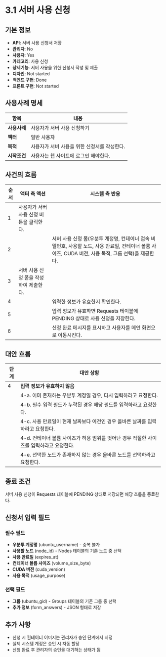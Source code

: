 # 3.1 서버 사용 신청

## 기본 정보
- **API**: 서버 사용 신청서 저장
- **관리자**: No
- **사용자**: Yes
- **카테고리**: 사용 신청
- **상세기능**: 서버 사용을 위한 신청서 작성 및 제출
- **디자인**: Not started
- **백엔드 구현**: Done
- **프론트 구현**: Not started

## 사용사례 명세

| **항목** | **내용** |
|----------|----------|
| **사용사례** | 사용자가 서버 사용 신청하기 |
| **액터** | 일반 사용자 |
| **목적** | 사용자가 서버 사용을 위한 신청서를 작성한다. |
| **시작조건** | 사용자는 웹 사이트에 로그인 해야한다. |

## 사건의 흐름

| **순서** | **액터 측 액션** | **시스템 측 반응** |
|----------|------------------|-------------------|
| 1 | 사용자가 서버 사용 신청 버튼을 클릭한다. |  |
| 2 |  | 서버 사용 신청 폼(우분투 계정명, 컨테이너 접속 비밀번호, 사용할 노드, 사용 만료일, 컨테이너 볼륨 사이즈, CUDA 버전, 사용 목적, 그룹 선택)을 제공한다. |
| 3 | 서버 사용 신청 폼을 작성하여 제출한다. |  |
| 4 |  | 입력한 정보가 유효한지 확인한다. |
| 5 |  | 입력 정보가 유효하면 Requests 테이블에 PENDING 상태로 사용 신청을 저장한다. |
| 6 |  | 신청 완료 메시지를 표시하고 사용자를 메인 화면으로 이동시킨다. |

## 대안 흐름

| **단계** | **대안 상황** |
|----------|---------------|
| 4 | **입력 정보가 유효하지 않음** |
|  | 4-a. 이미 존재하는 우분투 계정일 경우, 다시 입력하라고 요청한다. |
|  | 4-b. 필수 입력 필드가 누락된 경우 해당 필드를 입력하라고 요청한다. |
|  | 4-c. 사용 만료일이 현재 날짜보다 이전인 경우 올바른 날짜를 입력하라고 요청한다. |
|  | 4-d. 컨테이너 볼륨 사이즈가 허용 범위를 벗어난 경우 적절한 사이즈를 입력하라고 요청한다. |
|  | 4-e. 선택한 노드가 존재하지 않는 경우 올바른 노드를 선택하라고 요청한다. |

## 종료 조건
서버 사용 신청이 Requests 테이블에 PENDING 상태로 저장되면 해당 흐름을 종료한다.

## 신청서 입력 필드

### 필수 필드
- **우분투 계정명** (ubuntu_username) - 중복 불가
- **사용할 노드** (node_id) - Nodes 테이블의 기존 노드 중 선택
- **사용 만료일** (expires_at)
- **컨테이너 볼륨 사이즈** (volume_size_byte)
- **CUDA 버전** (cuda_version)
- **사용 목적** (usage_purpose)

### 선택 필드
- **그룹** (ubuntu_gid) - Groups 테이블의 기존 그룹 중 선택
- **추가 정보** (form_answers) - JSON 형태로 저장

## 추가 사항
- 신청 시 컨테이너 이미지는 관리자가 승인 단계에서 지정
- 실제 시스템 계정은 승인 시 자동 할당
- 신청 완료 후 관리자의 승인을 대기하는 상태가 됨